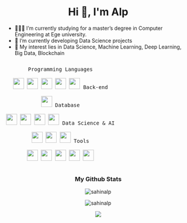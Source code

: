 <h1 align="center">Hi 👋, I'm Alp</h1>

<!--
**sahinalp/sahinalp** is a ✨ _special_ ✨ repository because its `README.md` (this file) appears on your GitHub profile.

Here are some ideas to get you started:

- 🔭 I’m currently working on ...
- 🌱 I’m currently learning ...
- 👯 I’m looking to collaborate on ...
- 🤔 I’m looking for help with ...
- 💬 Ask me about ...
- 📫 How to reach me: ...
- 😄 Pronouns: ...
- ⚡ Fun fact: ...
-->



- 👨🏽‍💻 I’m currently studying for a master’s degree in Computer Engineering at Ege university.
- 🌱 I’m currently developing Data Science projects
- 🤔 My interest lies in Data Science, Machine Learning, Deep Learning, Big Data, Blockchain



<p style="display: inline-block;" align="center">
  <kbd>
    <kbd>
      <kbd>Programming Languages</kbd>
      <br>
      <br>
      <img width="30px" src="https://cdn.jsdelivr.net/gh/devicons/devicon/icons/python/python-plain.svg" /> 
      <img width="30px" src="https://cdn.jsdelivr.net/gh/devicons/devicon/icons/matlab/matlab-original.svg" />
      <img width="30px" src="https://cdn.jsdelivr.net/gh/devicons/devicon/icons/csharp/csharp-plain.svg" /> 
      <img width="30px" src="https://cdn.jsdelivr.net/gh/devicons/devicon/icons/java/java-plain.svg" /> 
      <img width="30px" src="https://cdn.jsdelivr.net/gh/devicons/devicon/icons/c/c-plain.svg" /> 
    </kbd>
    <kbd>
      <kbd>Back-end</kbd>
      <br>
      <br>
      <img width="30px" src="https://cdn.jsdelivr.net/gh/devicons/devicon/icons/flask/flask-original-wordmark.svg" />
    </kbd>
    <kbd>
      <kbd>Database</kbd>
      <br>
      <br>
      <img width="30px" src="https://cdn.jsdelivr.net/gh/devicons/devicon/icons/mysql/mysql-plain.svg" />
      <img width="30px" src="https://cdn.jsdelivr.net/gh/devicons/devicon/icons/microsoftsqlserver/microsoftsqlserver-plain.svg" />
      <img width="30px" src="https://cdn.jsdelivr.net/gh/devicons/devicon/icons/postgresql/postgresql-plain.svg" />
      <img width="30px" src="https://cdn.jsdelivr.net/gh/devicons/devicon/icons/mongodb/mongodb-plain.svg" />
    </kbd>
    <kbd>
      <kbd>Data Science & AI</kbd>
      <br>
      <br>
      <img width="30px" src="https://cdn.jsdelivr.net/gh/devicons/devicon/icons/tensorflow/tensorflow-original.svg" />
      <img width="30px" src="https://cdn.jsdelivr.net/gh/devicons/devicon/icons/numpy/numpy-original.svg" />
      <img width="30px" src="https://cdn.jsdelivr.net/gh/devicons/devicon/icons/pandas/pandas-original.svg" />
    </kbd>
    <kbd>
      <kbd>Tools</kbd>
      <br>
      <br>
      <img width="30px" src="https://cdn.jsdelivr.net/gh/devicons/devicon/icons/vscode/vscode-original.svg"/>
      <img width="30px" src="https://cdn.jsdelivr.net/gh/devicons/devicon/icons/jupyter/jupyter-original.svg"/>
      <img width="30px" src="https://cdn.jsdelivr.net/gh/devicons/devicon/icons/pycharm/pycharm-original.svg"/>
      <img width="30px" src="https://cdn.jsdelivr.net/gh/devicons/devicon/icons/visualstudio/visualstudio-plain.svg"/>
      <img width="30px" src="https://cdn.jsdelivr.net/gh/devicons/devicon/icons/opencv/opencv-original-wordmark.svg"/>
    </kbd>
  </kbd>
</p>
<p>
</p>

<h3 align="center">My Github Stats</h3>

<p align="center">
<!-- <br> -->
<img align="center" src="https://github-readme-stats.vercel.app/api/top-langs?username=sahinalp&show_icons=true&locale=en&layout=compact&theme=github_dark"" alt="sahinalp" />
</p>
<p align="center">
<img align="center" src="https://github-readme-stats.vercel.app/api?username=sahinalp&count_private=true&show_icons=trueline_height=21&theme=github_dark" alt="sahinalp">
</p>
<p align="center">
<img align="center" src="https://github-readme-streak-stats.herokuapp.com/?user=sahinalp&theme=holi-theme">
</p>

